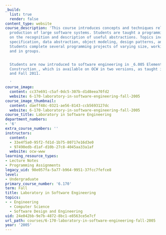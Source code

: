 ```yaml
---
_build:
  list: true
  render: false
content_type: website
course_description: 'This course introduces concepts and techniques relevant to the
  production of large software systems. Students are taught a programming method based
  on the recognition and description of useful abstractions. Topics include modularity,
  specification, data abstraction, object modeling, design patterns, and testing.
  Students complete several programming projects of varying size, working individually
  and in groups.


  Students are now introduced to software engineering in _6.005 Elements of Software
  Construction_, which is available on OCW in two versions, as taught in [Fall 2008](/courses/6-005-elements-of-software-construction-fall-2008/)
  and Fall 2011.

  '
course_image:
  content: cc37e691-c5af-0dc5-307b-d1d8eea70fd2
  website: 6-170-laboratory-in-software-engineering-fall-2005
course_image_thumbnail:
  content: daeff48c-0321-ae56-8143-ccb5693127dc
  website: 6-170-laboratory-in-software-engineering-fall-2005
course_title: Laboratory in Software Engineering
department_numbers:
- '6'
extra_course_numbers: ''
instructors:
  content:
  - 33e4f5a0-95f2-fd1d-1b75-80717e16d3e0
  - 97490edb-d1af-d10b-27c8-4045aa33a1af
  website: ocw-www
learning_resource_types:
- Lecture Notes
- Programming Assignments
legacy_uid: 98e057fa-5a77-b964-9951-37fcc7fefce8
level:
- Undergraduate
primary_course_number: '6.170'
term: Fall
title: Laboratory in Software Engineering
topics:
- - Engineering
  - Computer Science
  - Software Design and Engineering
uid: 24e042bb-9e7b-4872-8bc1-e8563ce5e7cf
url_path: courses/6-170-laboratory-in-software-engineering-fall-2005
year: '2005'
---
```


